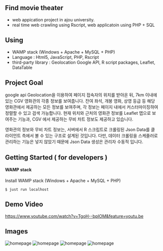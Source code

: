 ## Find movie theater
- web appication project in ajou university.
- real time web crawling using Rscript, web applicatoin using PHP + SQL

## Using
- WAMP stack (Windows + Apache + MySQL + PHP)
- Language : Html5, JavaScript, PHP, Rscript
- third-party library : Geolocation Google API, R script packages, Leaflet, DataTable

## Project Goal
google api Geolocation을 이용하여 페이지 접속자의 위치를 받아온 뒤, 7km 이내에 있는 CGV 영화관의 각종 정보를 보여줍니다. 잔여 좌석, 개봉 영화, 상영 등급 등 해당 영화관에서 제공하는 모든 정보를 보여주며, 각 정보는 페이지 내에서 커스터마이징하여 정렬할 수 있고 검색 가능합니다. 현재 위치와 근처의 영화관 정보를 Leaflet 맵으로 보여주는 기능과, CGV 에서 제공하는 무비 차트 정보도 제공하고 있습니다.

영화관의 정보와 무비 차트 정보는, 서버에서 R 스크립트로 크롤링된 Json Data를 클라이언트 측에서 볼 수 있는 구조로 설계된 것입니다. 다만, 데이터 크롤링을 스케줄러로 관리하는 기능은 넣지 않았기 때문에 Json Data 생성은 관리자 수동적 입니다.

## Getting Started  ( for developers )

#### WAMP stack

Install WAMP stack (Windows + Apache + MySQL + PHP)

	$ just run localhost

## Demo Video

https://www.youtube.com/watch?v=TgoH--bpIOM&feature=youtu.be

## Images
![homepage](https://github.com/yoonkt200/examples-php-webservice/blob/master/images/1.PNG)
![homepage](https://github.com/yoonkt200/examples-php-webservice/blob/master/images/2.PNG)
![homepage](https://github.com/yoonkt200/examples-php-webservice/blob/master/images/3.PNG)
![homepage](https://github.com/yoonkt200/examples-php-webservice/blob/master/images/4.PNG)